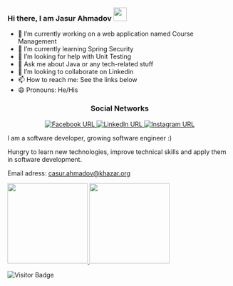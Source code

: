 ### Hi there, I am Jasur Ahmadov <img src="https://raw.githubusercontent.com/aemmadi/aemmadi/master/wave.gif" width="30">

- 🔭 I’m currently working on a web application named Course Management
- 🌱 I’m currently learning Spring Security
- 🤔 I’m looking for help with Unit Testing
- 💬 Ask me about Java or any tech-related stuff
- 👯 I’m looking to collaborate on Linkedin
- 📫 How to reach me: See the links below
- 😄 Pronouns: He/His
<h3 align="center">Social Networks</h3>

<p align="center">
  
<a href="https://www.facebook.com/jasur.ahmadoff">
<img alt="Facebook URL" src="https://img.shields.io/twitter/url?label=Facebook&logo=Facebook&url=https%3A%2F%2Fwww.linkedin.com%2Fin%2Fjasur-ahmadov%2F">
</a>  

<a href="https://www.linkedin.com/in/jasur-ahmadov/">
<img alt="LinkedIn URL" src="https://img.shields.io/twitter/url?label=LinkedIn&logo=LinkedIn&url=https%3A%2F%2Fwww.linkedin.com%2Fin%2Fjasur-ahmadovli-23500b198%2F">
</a> 
  
<a href="https://www.instagram.com/jasur.ahmadoff/">
<img alt="Instagram URL" src="https://img.shields.io/twitter/url?label=Instagram&logo=Instagram&url=https%3A%2F%2Fwww.linkedin.com%2Fin%2Fjasur-ahmadovli-23500b198%2F">
</a>

</p>

I am a software developer, growing software engineer :)

Hungry to learn new technologies, improve technical skills and apply them in software development.


Email adress: casur.ahmadov@khazar.org

<a href="https://github.com/jasur-ahmadov">
  <img height="180em" src="https://github-readme-stats.vercel.app/api?username=jasur-ahmadov&zsh-theme&show_icons=true" />
  <img height="180em" src="https://github-readme-stats.vercel.app/api/top-langs/?username=jasur-ahmadov&zsh-theme&layout=compact" />
</a>

![Visitor Badge](https://visitor-badge.laobi.icu/badge?page_id=jasur-ahmadov)
